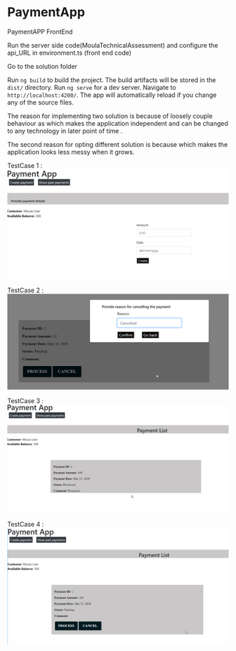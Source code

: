 # PaymentApp

PaymentAPP FrontEnd

Run the server side code(MoulaTechnicalAssessment) and configure the api_URL in environment.ts (front end code)

Go to the solution folder 

Run `ng build` to build the project. The build artifacts will be stored in the `dist/` directory. 
Run `ng serve` for a dev server. Navigate to `http://localhost:4200/`. The app will automatically reload if you change any of the source files.

The reason for implementing  two solution is because of  loosely couple behaviour as
which makes the application independent and can be changed to any technology in later point of time .


The second reason for opting different solution is because which makes the application looks less messy 
when it grows. 
 
 TestCase 1 :
![alt tag](https://github.com/ManojLingala/Ansible-Playbook/blob/master/Images/TestCase1.png)

 TestCase 2 :
![alt tag](https://github.com/ManojLingala/Ansible-Playbook/blob/master/Images/TestCase2.png)

 TestCase 3 :
![alt tag](https://github.com/ManojLingala/Ansible-Playbook/blob/master/Images/TestCase3.png)

 TestCase 4 :
![alt tag](https://github.com/ManojLingala/Ansible-Playbook/blob/master/Images/TestCase4.png)

